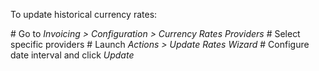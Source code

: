 To update historical currency rates:

\# Go to *Invoicing \> Configuration \> Currency Rates Providers* \#
Select specific providers \# Launch *Actions \> Update Rates Wizard* \#
Configure date interval and click *Update*
